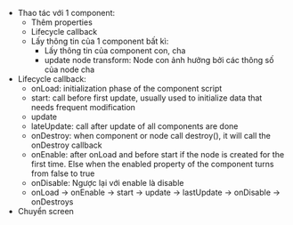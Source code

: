 - Thao tác với 1 component:
    - Thêm properties
    - Lifecycle callback
    - Lấy thông tin của 1 component bất kì:
        - Lấy thông tin của component con, cha
        - update node transform: Node con ảnh hưởng bởi các thông số của node cha
- Lifecycle callback:
    - onLoad: initialization phase of the component script
    - start: call before first update, usually used to initialize data that needs frequent modification
    - update
    - lateUpdate: call after update of all components are done
    - onDestroy: when component or node call destroy(), it will call the onDestroy callback
    - onEnable: after onLoad and before start if the node is created for the first time. Else when the enabled property of the component turns from false to true
    - onDisable: Ngược lại với enable là disable
    - onLoad -> onEnable -> start -> update -> lastUpdate -> onDisable -> onDestroys
- Chuyển screen